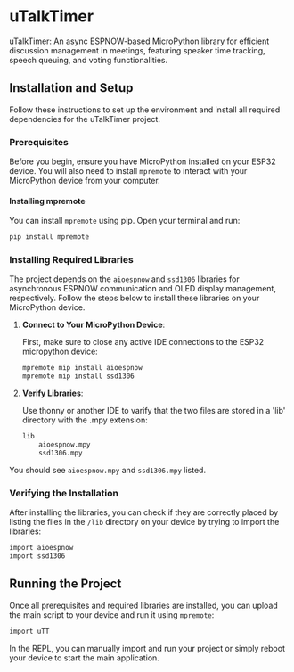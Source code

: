 # uTalkTimer
uTalkTimer: An async ESPNOW-based MicroPython library for efficient discussion management in meetings, featuring speaker time tracking, speech queuing, and voting functionalities.

## Installation and Setup

Follow these instructions to set up the environment and install all required dependencies for the uTalkTimer project.

### Prerequisites

Before you begin, ensure you have MicroPython installed on your ESP32 device. You will also need to install `mpremote` to interact with your MicroPython device from your computer.

#### Installing mpremote

You can install `mpremote` using pip. Open your terminal and run:

```bash
pip install mpremote
```

### Installing Required Libraries

The project depends on the `aioespnow` and `ssd1306` libraries for asynchronous ESPNOW communication and OLED display management, respectively. Follow the steps below to install these libraries on your MicroPython device.

1. **Connect to Your MicroPython Device**:

   First, make sure to close any active IDE connections to the ESP32 micropython device:

   ```bash
   mpremote mip install aioespnow
   mpremote mip install ssd1306
   ```

2. **Verify Libraries**:

   Use thonny or another IDE to varify that the two files are stored in a 'lib' directory with the .mpy extension:

   ```bash
   lib
       aioespnow.mpy
       ssd1306.mpy
   ```
You should see `aioespnow.mpy` and `ssd1306.mpy` listed.

### Verifying the Installation

After installing the libraries, you can check if they are correctly placed by listing the files in the `/lib` directory on your device by trying to import the libraries:

```bash
import aioespnow
import ssd1306
```

## Running the Project

Once all prerequisites and required libraries are installed, you can upload the main script to your device and run it using `mpremote`:

```bash
import uTT
```

In the REPL, you can manually import and run your project or simply reboot your device to start the main application.
